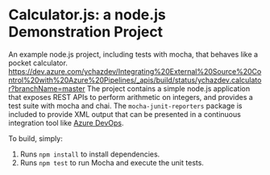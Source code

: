 Calculator.js: a node.js Demonstration Project
==============================================
An example node.js project, including tests with mocha, that behaves like
a pocket calculator.
https://dev.azure.com/ychazdev/Integrating%20External%20Source%20Control%20with%20Azure%20Pipelines/_apis/build/status/ychazdev.calculator?branchName=master
The project contains a simple node.js application that exposes REST APIs
to perform arithmetic on integers, and provides a test suite with mocha
and chai.  The `mocha-junit-reporters` package is included to provide XML
output that can be presented in a continuous integration tool like
[Azure DevOps](https://azure.com/devops).

To build, simply:

1. Runs `npm install` to install dependencies.
2. Runs `npm test` to run Mocha and execute the unit tests.

